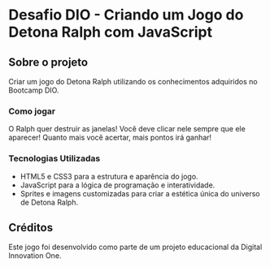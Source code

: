 # Desafio DIO - Criando um Jogo do Detona Ralph com JavaScript

## Sobre o projeto
Criar um jogo do Detona Ralph utilizando os conhecimentos adquiridos no Bootcamp DIO.

### Como jogar
O Ralph quer destruir as janelas!
Você deve clicar nele sempre que ele aparecer!
Quanto mais você acertar, mais pontos irá ganhar!

### Tecnologias Utilizadas
- HTML5 e CSS3 para a estrutura e aparência do jogo.
- JavaScript para a lógica de programação e interatividade.
- Sprites e imagens customizadas para criar a estética única do universo de Detona Ralph.

## Créditos
Este jogo foi desenvolvido como parte de um projeto educacional da Digital Innovation One.
